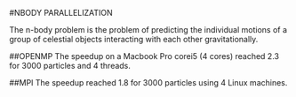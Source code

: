#NBODY PARALLELIZATION 

The n-body problem is the problem of predicting the individual motions of a group of celestial objects interacting with each other gravitationally.

##OPENMP
The speedup on a Macbook Pro corei5 (4 cores) reached 2.3 for 3000 particles and 4 threads.

##MPI
The speedup reached 1.8 for 3000 particles using 4 Linux machines.


